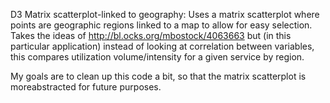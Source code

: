 D3 Matrix scatterplot-linked to geography:
Uses a matrix scatterplot where points are geographic regions linked to a map to allow for easy selection.  Takes the ideas of http://bl.ocks.org/mbostock/4063663 but (in this particular application) instead of looking at correlation between variables, this compares utilization volume/intensity for a given service by region.  

My goals are to clean up this code a bit, so that the matrix scatterplot is moreabstracted for future purposes.
